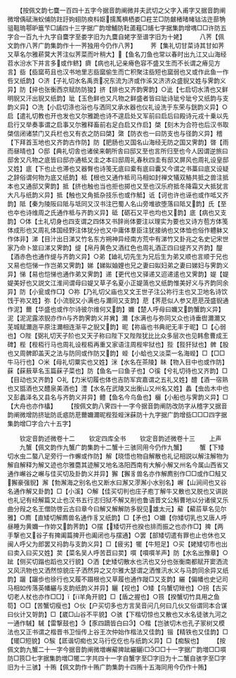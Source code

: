 <!-- { "loadSidebar": true } -->
　　【按佩文韵七麌一百四十五字今据音韵阐微并夫武切之父字入甫字又据音韵阐微增偊碔潕蚥俌防跓訏姁蛡防瘐枓妪擩萭椇栖娄□荰芏□防皻楮暏帾钴沽迕蔀觕驵靻瑦鄠昈簄芐□誧四十三字据广韵增鯆防靯蓾蒩□烳七字据集韵增喁□□许防五字合一百九十九字自麌字至娄字旧为九麌自姥字至谱字旧为十姥】
　　八荠【佩文韵作八荠广韵集韵作十一荠独用今仍作八荠】
　　荠【集礼切甘菜诗其甘如荠又草名尔雅菥蓂大荠注似荠菜而叶稍大】【鱼名刀鱼也常以春时出九江又山海经苕水汾水下并言多或作鲚】癠【病也礼记亲瘠色容不盛又生而不长谓之瘠见方言】啙【啙窳苟且也汉书地里志啙窳偷生而亡积聚注啙短也窳弱也又或作此鱼一作呰又纸韵】○济【子礼切水名禹贡况东流为济或作泲又济济众盛貎又姓与霁韵义异】防【捽也张衡西京赋防防狻】挤【排也又齐韵霁韵】○泚【七启切水清也又鲜明貎又汗出貎又纸韵】玼【玉色鲜也又凡物之鲜盛者皆曰玼诗玼兮玼兮又纸韵与支韵义异】○洗【小启切涤也浴也与洒同又承水器也仪礼设洗于东荣与銧韵义异】○启【遣礼切教也开也发也又尔雅跪也诗不遑启处又军前曰启后曰殿诗元戎十乗以先启行又举奏事谓之启事又尔雅释畜前右足白启又作启】棨【刻木为合符也后汉书取棨信闭诸禁门又兵栏也又有衣之防曰棨】綮【防衣也一曰防支也与径韵义异】稽【下拜首玉地也又齐韵古作防】防【肥肠也又国名山海经无防之国又霁韵】晵【雨而昼晴也】○邸【典礼切舎也诸侯来朝所舎曰邸又至也言所归至也今人因谓逆旅曰邸舍又凡物之底皆曰邸亦通柢又圭之本曰邸周礼春秋四圭有邸又屏风也周礼设皇邸又姓】底【下也止也滞也又器臀也诗笺无底曰槖有底曰囊又今谓之书藁曰底又设疑之辞俗谓何物为底又纸韵】柢【根也又通作柢司马相如封禅文犠双觡共抵之兽注抵本也又通邸又霁韵】抵【挤也触也当也拒也掷也又至也汉乐府抵冬降霜又大抵犹言大凡与纸韵义异】抵【触也又角抵杂技乐也或作觝】诋【诃也许也诬也或作呧又齐韵】阺【秦为陵阪曰阺与坻同又汉书注巴蜀人名山旁堆欲堕落曰阺又韵】氏【至也夲也诗维周之氏通作柢与齐韵义异】砥【砺石又平也均也又韵】底【病也又支韵】○体【土礼切身也四支谓之四体又书辞尚体要注以理实为要也又诗方苞方体笺体成形也又周礼体国经野注体犹分也又中庸体羣臣注犹接纳也又体恤也俗作軆躰又作体非】涕【目汁出日涕又竹名东方朔神异经南方荒中有涕竹又卦兆之名史记宋世家乃命卜筮曰涕又霁韵】缇【帛丹黄色又酒红色也周礼酒正四曰缇齐又齐韵】醍【酒赤色也通作缇与齐韵义异】○弟【廸礼切先生为兄后生为弟又顺也言顺于兄也又易也恺悌一作岂弟又霁韵】娣【娣姒妯娌也兄之妻曰姒妇弟之妻曰娣妇与霁韵义异】悌【易也恺悌也通作弟又霁韵】递【更代也又驿递又迢递逺也又霁韵】媞【媞媞美好也又説文江淮间谓母曰媞又草子名夏小正媞薃也又纸韵惟美好义与齐韵同余异】防【小瓮或作□】○祢【乃礼切父庙也又文王世子注公祢行主也又卫地名诗饮饯于祢又姓】弥【小流貎又小满也与濔同又支韵】苨【荠苨似人参又苨苨茂盛貎通作泥】薾【华盛也或作尔诗彼尔维何又韵】嬭【楚人呼母曰嬭又韵蟹韵义异】泥【泥泥露浓貎亦作与齐韵霁韵义并兾】濔【水满也与弥同又众也诗垂辔濔濔又芜城赋濔迤平原注濔相连渐平之貎又韵】昵【祢庙也书典祀无丰于昵】□【心弱也】○陛【弼礼切天子阶也又天子称曰陛下又陛陛犹比比众多层次也见韩愈曹成王碑】梐【梐枑行马也周礼设梐枑再重又家语注周梐牢狱也】狴【狴犴狱也】髀【股也又周髀即盖天之法与防同或作防又韵】蜌【小蛤也又淡菜一名海蜌】□【□□牛马行也】○米【母礼切粟实也又姓】洣【水名在茶陵】眛【物入目中也或作防】蔝【蔝蔜草名玉篇蔝子菜也】防【鱼名一曰鱼子也】○徯【兮礼切待也又齐韵】□【目动也又齐韵】○礼【力米切履也体也吉防军宾嘉谓之五礼又姓】醴【酒一宿熟也又甛酒也又醴泉美酒也】澧【水名在武陵又出衡山又州名又姓】蠡【虫齿木中也又彭蠡泽名又县名与齐韵义并异】鳢【鱼名今鸟鱼也】欐【小船也与霁韵义异】□【大舟也亦作欚】
　　【按佩文韵八霁四十一字今据音韵阐防改防字从稽字又据音韵阐微增防挤玼防氐疷防苨薾嬭濔昵梐狴蜌洣蔝防十九字据广韵增啙□□□四字据集韵增□字合六十五字】









　　钦定音韵述微卷十二
　　钦定四库全书
　　钦定音韵述微卷十三
　　上声
　　九蟹【佩文韵作九蟹广韵集韵十二蟹十三骇同用今仍作九蟹】
　　蟹【下矮切水虫二螯八足旁行一作蠏或作防】解【晓悟也物自解散也礼记相説以解注解物为解自解释为解又迹也尔雅麕其迹解又地名洛阳西南有大解小解又州名今属山西省又通作嶰谷之嶰与佳买切及卦韵义并异】獬【獬豸兽名亦作解廌别作□□或作□觟又獬豪强貎】澥【勃澥海之别名也又断水曰澥又漻澥小水别名】嶰【山涧间也又谷名通作解又卦韵】□【小溪】○解【佳买切判也庄子庖丁解牛又散也又脱也又讲説也礼记有经解篇又止也汉书五行志归狱不解又削也鲁语晋文公斛曹地以分诸侯又乐曲分叚之名王僧防啓云古曰章今曰解又解解防多貎见雄太元】薢【薢茩草名见尔雅】○廌【直矮切解廌兽名通作豸又纸韵】□【矛也】○嬭【你矮切乳也又唐人呼昼睡为黄嬭一作妳又韵荠韵】○摆【矮切开也揆也排而振之也亦作□】捭【两手撃也又谷子有捭阖篇捭开也阖闭也与摆通】○罢【部矮切遣有罪也止也休也又闽人呼父为郎罢又祃韵与支韵义异】□【疲劣】犤【牛短足】○买【姥矮切市也出曰卖入曰买又姓】荬【菜名吴人呼苦苣曰荬】嘪【嘪嘪羊声】防【水名出豫章】○跐【侧买切蹋也蹈也又行貌】○洒【史矮切散水也汛也又分也张衡南都赋开窦洒流又风汛物也又洒然惊貌庄子洒然异之又尔雅大瑟谓之洒惟汛水义与马韵同余异又纸韵】躧【躧歩也徐行也又履不蹑根也又草履也通作蹝□又支韵】纚【偏幡也史记司马相如传落英幡纚与支韵纸韵义并异】矖【视也】○矮【乌蟹切矬也】○拐【古买切老人杖也亦作□□】【羊角开貌】□【盾之握也】○箉【揆蟹切竹具用之鱼笱】○□【苦蟹切瘦也】○伙【户买切多也方言吴音问几何曰几伙又俗谓同本合谋曰伙计又哿韵】□【崴□山谷不平貌】○骇【下楷切惊也又散也又水名徒骇九河之一通作駴】駴【雷撃鼓也】【豕四蹢皆白曰】○楷【岂骇切木也孔子冡树又模法也又正书谓之楷晋书卫恒传上谷王次仲始作楷法又佳韵】锴【精铁也又佳韵】□【矲□短貌】○騃【厎谐切痴也又马行仡仡也与纸韵义异】□【痴騃也】
　　【按佩文韵九蟹二十一字今据音韵阐微増嶰薢捭跐纚矖□□□十一字据广韵増□□嘪防□箉□七字据集韵増□犤二字共四十一字自蟹字至□字旧为十二蟹自骇字至□字旧为十三骇】十贿【佩文韵作十贿广韵集韵十四贿十五海同用今仍作十贿】
